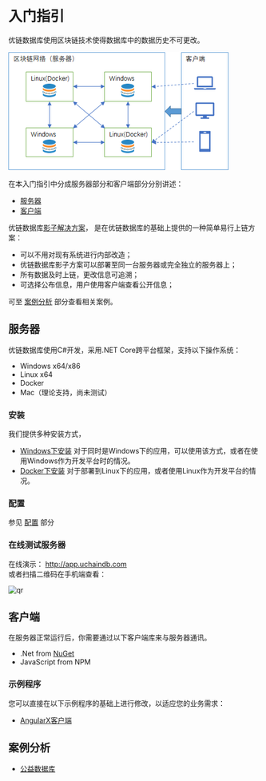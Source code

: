 # 入门指引

优链数据库使用区块链技术使得数据库中的数据历史不可更改。

![Overview](images/01/server-client-overview.png "Overview")  

在本入门指引中分成服务器部分和客户端部分分别讲述：

- [服务器](#服务器)
- [客户端](#客户端)

优链数据库[影子解决方案](?file=01-简介/5-影子方案 "影子方案")，
是在优链数据库的基础上提供的一种简单易行上链方案：

- 可以不用对现有系统进行内部改造；
- 优链数据库影子方案可以部署至同一台服务器或完全独立的服务器上；
- 所有数据及时上链，更改信息可追溯；
- 可选择公布信息，用户使用客户端查看公开信息；

可至 [案例分析](#案例分析) 部分查看相关案例。

## 服务器

优链数据库使用C#开发，采用.NET Core跨平台框架，支持以下操作系统：

* Windows x64/x86
* Linux x64
* Docker
* Mac（理论支持，尚未测试）

### 安装

我们提供多种安装方式，

- [Windows下安装](?file=02-安装/3-Windows下安装 "Windows下安装")
  对于同时是Windows下的应用，可以使用该方式，或者在使用Windows作为开发平台时的情况。
- [Docker下安装](?file=02-安装/4-Docker下安装 "Docker下安装")
  对于部署到Linux下的应用，或者使用Linux作为开发平台的情况。

### 配置

参见 [配置](?file=02-安装/2-配置 "配置") 部分

### 在线测试服务器

在线演示： http://app.uchaindb.com  
或者扫描二维码在手机端查看：

![qr](https://www.uchaindb.com/images/appqr.png "qr")  


## 客户端

在服务器正常运行后，你需要通过以下客户端库来与服务器通讯。

* .Net from [NuGet](https://www.nuget.org/packages/UChainDB.Network.WebClient)
* JavaScript from NPM

### 示例程序

您可以直接在以下示例程序的基础上进行修改，以适应您的业务需求：

- [AngularX客户端](?file=07-示例客户端/1-AngularX客户端 "AngularX客户端")

## 案例分析

- [公益数据库](?file=08-案例分析/1-公益数据库 "公益数据库")
